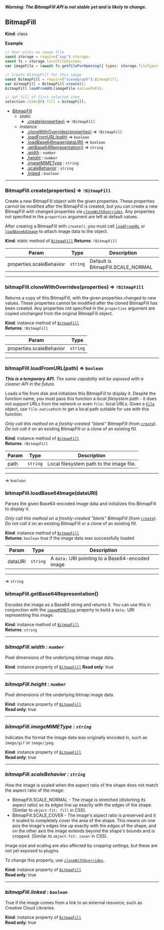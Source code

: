 #### _**Warning:** The BitmapFill API is not stable yet and is likely to change._

<a name="BitmapFill"></a>

## BitmapFill
**Kind**: class 

**Example**
```js
// User picks an image file
const storage = require("uxp").storage;
const fs = storage.localFileSystem;
var imageFile = (await fs.getFileForOpening({ types: storage.fileTypes.images }))[0];

// Create BitmapFill for this image
const BitmapFill = require("scenegraph").BitmapFill;
var bitmapFill = BitmapFill.create();
bitmapFill.loadFromURL(imageFile.nativePath);

// Set fill of first selected item
selection.items[0].fill = bitmapFill;
```

* [BitmapFill](#BitmapFill)
    * _static_
        * [.create(properties)](#BitmapFill.create) ⇒ <code>!BitmapFill</code>
    * _instance_
        * [.cloneWithOverrides(properties)](#BitmapFill+cloneWithOverrides) ⇒ <code>!BitmapFill</code>
        * [.loadFromURL(path)](#BitmapFill+loadFromURL) ⇒ <code>boolean</code>
        * [.loadBase64Image(dataURI)](#BitmapFill+loadBase64Image) ⇒ <code>boolean</code>
        * [.getBase64Representation()](#BitmapFill+getBase64Representation) ⇒ <code>string</code>
        * [.width](#BitmapFill+width) : <code>number</code>
        * [.height](#BitmapFill+height) : <code>number</code>
        * [.imageMIMEType](#BitmapFill+imageMIMEType) : <code>string</code>
        * [.scaleBehavior](#BitmapFill+scaleBehavior) : <code>string</code>
        * [.linked](#BitmapFill+linked) : <code>boolean</code>


* * *

<a name="BitmapFill.create"></a>

### BitmapFill.create(properties) ⇒ <code>!BitmapFill</code>
Create a new BitmapFill object with the given properties. These properties cannot be modified after the BitmapFill is created, but you can create a new BitmapFill with
changed properties via [<code>cloneWithOverrides</code>](#BitmapFill+cloneWithOverrides). Any properties not specified in the <code>properties</code> argument are left
at default values.

After creating a BitmapFill with <code>create()</code>, you must call [<code>loadFromURL</code>](#BitmapFill+loadFromURL) or
[<code>loadBase64Image</code>](#BitmapFill+loadBase64Image) to attach image data to the object.

**Kind**: static method of [<code>BitmapFill</code>](#BitmapFill)
**Returns**: <code>!BitmapFill</code>

| Param | Type | Description |
| --- | --- | --- |
| properties.scaleBehavior | <code>string</code> | Default is BitmapFill.SCALE_NORMAL |


* * *

<a name="BitmapFill+cloneWithOverrides"></a>

### bitmapFill.cloneWithOverrides(properties) ⇒ <code>!BitmapFill</code>
Returns a copy of this BitmapFill, with the given properties changed to new values. These properties cannot be modified after the cloned BitmapFill has been created.
Any properties not specified in the <code>properties</code> argument are copied unchanged from the original BitmapFill object.

**Kind**: instance method of [<code>BitmapFill</code>](#BitmapFill)  
**Returns**: <code>!BitmapFill</code>

| Param | Type |
| --- | --- |
| properties.scaleBehavior | <code>string</code> |


* * *

<a name="BitmapFill+loadFromURL"></a>

### bitmapFill.loadFromURL(path) ⇒ <code>boolean</code>
_**This is a temporary API.** The same capability will be exposed with a cleaner API in the future._

Loads a file from disk and initializes this BitmapFill to display it. Despite the function name, you must pass this function a _local filesystem path_ - it does not
support URLs from the network or even `file:` local URLs. Given a [<code>File</code>](./uxp/module/storage.md#file) object, use `file.nativePath` to get a local path
suitable for use with this function.

_Only call this method on a freshly-created "blank" BitmapFill_ (from [<code>create</code>](#BitmapFill.create)). _Do not call it_ on an existing BitmapFill or a clone of an existing fill.

**Kind**: instance method of [<code>BitmapFill</code>](#BitmapFill)  
**Returns**: <code>!BitmapFill</code>

| Param | Type | Description |
| --- | --- | --- |
| path | <code>string</code> | Local filesystem path to the image file. |


* * *

<a name="BitmapFill+loadBase64Image"></a> ⇒ <code>boolean</code>

### bitmapFill.loadBase64Image(dataURI)
Parses the given Base64-encoded image data and initializes this BitmapFill to display it.

_Only call this method on a freshly-created "blank" BitmapFill_ (from [<code>create</code>](#BitmapFill.create)). _Do not call it_ on an existing BitmapFill or a clone of an existing fill.

**Kind**: instance method of [<code>BitmapFill</code>](#BitmapFill)  
**Returns**: <code>boolean</code> true if the image data was successfully loaded

| Param | Type | Description |
| --- | --- | --- |
| dataURI | <code>string</code> | A `data:` URI pointing to a Base64-encoded image |


* * *

<a name="BitmapFill+getBase64Representation"></a> ⇒ <code>string</code>

### bitmapFill.getBase64Representation()
Encodes the image as a Base64 string and returns it. You can use this in conjunction with the [<code>imageMIMEType</code>](#BitmapFill+imageMIMEType) property to build a
`data:` URI representing this image.

**Kind**: instance method of [<code>BitmapFill</code>](#BitmapFill)  
**Returns**: <code>string</code>


* * *

<a name="BitmapFill+width"></a>

### *bitmapFill.width : <code>number</code>*
Pixel dimensions of the underlying bitmap image data.

**Kind**: instance property of [<code>BitmapFill</code>](#BitmapFill)
**Read only**: true  


* * *

<a name="BitmapFill+height"></a>

### *bitmapFill.height : <code>number</code>*
Pixel dimensions of the underlying bitmap image data.

**Kind**: instance property of [<code>BitmapFill</code>](#BitmapFill)  
**Read only**: true  


* * *

<a name="BitmapFill+imageMIMEType"></a>

### *bitmapFill.imageMIMEType : <code>string</code>*
Indicates the format the image data was originally encoded in, such as `image/gif` or `image/jpeg`.

**Kind**: instance property of [<code>BitmapFill</code>](#BitmapFill)  
**Read only**: true  


* * *

<a name="BitmapFill+scaleBehavior"></a>

### *bitmapFill.scaleBehavior : <code>string</code>*
How the image is scaled when the aspect ratio of the shape does not match the aspect ratio of the image:
- BitmapFill.SCALE_NORMAL - The image is stretched (distorting its aspect ratio) so its edges line up exactly with the edges of the shape. (Similar to
  <code>object-fit: fill</code> in CSS).
- BitmapFill.SCALE_COVER - The image's aspect ratio is preserved and it it scaled to completely cover the area of the shape. This means on one axis the image's edges
  line up exactly with the edges of the shape, and on the other axis the image extends beyond the shape's bounds and is cropped. (Similar to <code>object-fit: cover</code>
  in CSS).

Image size and scaling are also affected by _cropping settings_, but these are not yet exposed to plugins.

To change this property, use [<code>cloneWithOverrides</code>](#BitmapFill+cloneWithOverrides).

**Kind**: instance property of [<code>BitmapFill</code>](#BitmapFill)  
**Read only**: true  


* * *

<a name="BitmapFill+linked"></a>

### *bitmapFill.linked : <code>boolean</code>*
True if the image comes from a link to an external resource, such as Creative Cloud Libraries.

**Kind**: instance property of [<code>BitmapFill</code>](#BitmapFill)  
**Read only**: true  
